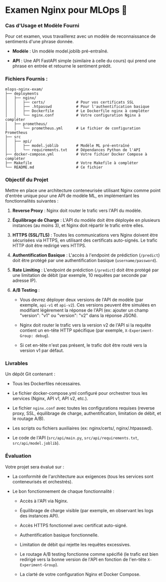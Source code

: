 # Examen Nginx pour MLOps 🚀

### Cas d'Usage et Modèle Fourni

Pour cet examen, vous travaillerez avec un modèle de reconnaissance de sentiments d'une phrase donnée.

- **Modèle** : Un modèle model.joblib pré-entraîné.

- **API** : Une API FastAPI simple (similaire à celle du cours) qui prend une phrase en entrée et retourne le sentiment prédit.

### Fichiers Fournis :

```
mlops-nginx-exam/
├── deployments
│   ├── nginx/
│   │   ├── certs/              # Pour vos certificats SSL
│   │   ├── .htpasswd           # Pour l'authentification basique
│   │   ├── Dockerfile          # Le Dockerfile nginx à compléter
│   │   └── nginx.conf          # Votre configuration Nginx à compléter
│   ├── prometheus/
│   │   └── prometheus.yml      # Le fichier de configuration Prometheus
├── src
│   ├── api/
│   │   ├── model.joblib        # Modèle ML pré-entraîné
│   │   └── requirements.txt    # Dépendances Python de l'API
├── docker-compose.yml          # Votre fichier Docker Compose à compléter
├── Makefile                    # Votre Makefile à compléter
└── README.md                   # Ce fichier
```

### Objectif du Projet

Mettre en place une architecture conteneurisée utilisant Nginx comme point d'entrée unique pour une API de modèle ML, en implémentant les fonctionnalités suivantes :

1.  **Reverse Proxy** : Nginx doit router le trafic vers l'API du modèle.

2.  **Équilibrage de Charge** : L'API du modèle doit être déployée en plusieurs instances (au moins 3), et Nginx doit répartir le trafic entre elles.

3.  **HTTPS (SSL/TLS)** : Toutes les communications vers Nginx doivent être sécurisées via HTTPS, en utilisant des certificats auto-signés. Le trafic HTTP doit être redirigé vers HTTPS.

4.  **Authentification Basique** : L'accès à l'endpoint de prédiction (`/predict`) doit être protégé par une authentification basique (`username/password`).

5.  **Rate Limiting** : L'endpoint de prédiction (`/predict`) doit être protégé par une limitation de débit (par exemple, 10 requêtes par seconde par adresse IP).

6.  **A/B Testing** :

    - Vous devrez déployer deux versions de l'API de modèle (par exemple, `api-v1` et `api-v2`). Ces versions peuvent être simulées en modifiant légèrement la réponse de l'API (ex: ajouter un champ "version": "v1" ou "version": "v2" dans la réponse JSON).

    - Nginx doit router le trafic vers la version v2 de l'API si la requête contient un en-tête HTTP spécifique (par exemple, `X-Experiment-Group: debug`).

    - Si cet en-tête n'est pas présent, le trafic doit être routé vers la version v1 par défaut.

### Livrables

Un dépôt Git contenant :

- Tous les Dockerfiles nécessaires.

- Le fichier docker-compose.yml configuré pour orchestrer tous les services (Nginx, API v1, API v2, etc.).

- Le fichier `nginx.conf` avec toutes les configurations requises (reverse proxy, SSL, équilibrage de charge, authentification, limitation de débit, et le routage A/B).

- Les scripts ou fichiers auxiliaires (ex: nginx/certs/, nginx/.htpasswd).

- Le code de l'API (`src/api/main.py`, `src/api/requirements.txt`, `src/api/model.joblib`).

### Évaluation

Votre projet sera évalué sur :

- La conformité de l'architecture aux exigences (tous les services sont conteneurisés et orchestrés).

- Le bon fonctionnement de chaque fonctionnalité :

    - Accès à l'API via Nginx.

    - Équilibrage de charge visible (par exemple, en observant les logs des instances API).

    - Accès HTTPS fonctionnel avec certificat auto-signé.

    - Authentification basique fonctionnelle.

    - Limitation de débit qui rejette les requêtes excessives.

    - Le routage A/B testing fonctionne comme spécifié (le trafic est bien redirigé vers la bonne version de l'API en fonction de l'en-tête `X-Experiment-Group`).

    - La clarté de votre configuration Nginx et Docker Compose.
